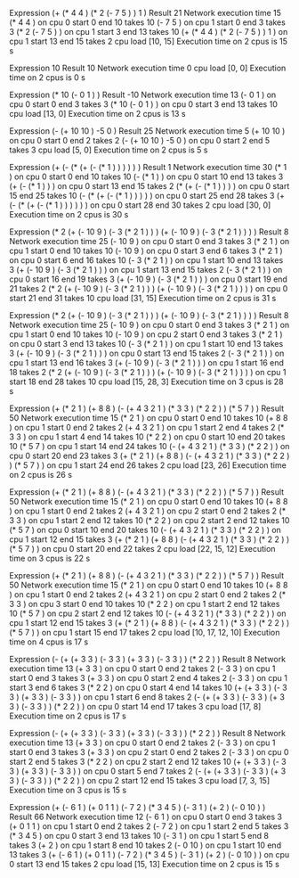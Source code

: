 Expression (+ (* 4 4 ) (* 2 (- 7 5 ) ) 1 )
Result 21
Network execution time 15
(* 4 4 ) on cpu 0 start 0 end 10 takes 10
(- 7 5 ) on cpu 1 start 0 end 3 takes 3
(* 2 (- 7 5 ) ) on cpu 1 start 3 end 13 takes 10
(+ (* 4 4 ) (* 2 (- 7 5 ) ) 1 ) on cpu 1 start 13 end 15 takes 2
cpu load [10, 15]
Execution time on 2 cpus is 15 s

Expression 10
Result 10
Network execution time 0
cpu load [0, 0]
Execution time on 2 cpus is 0 s

Expression (* 10 (- 0 1 ) )
Result -10
Network execution time 13
(- 0 1 ) on cpu 0 start 0 end 3 takes 3
(* 10 (- 0 1 ) ) on cpu 0 start 3 end 13 takes 10
cpu load [13, 0]
Execution time on 2 cpus is 13 s

Expression (- (+ 10 10 ) -5 0 )
Result 25
Network execution time 5
(+ 10 10 ) on cpu 0 start 0 end 2 takes 2
(- (+ 10 10 ) -5 0 ) on cpu 0 start 2 end 5 takes 3
cpu load [5, 0]
Execution time on 2 cpus is 5 s

Expression (+ (- (* (+ (- (* 1 ) ) ) ) ) )
Result 1
Network execution time 30
(* 1 ) on cpu 0 start 0 end 10 takes 10
(- (* 1 ) ) on cpu 0 start 10 end 13 takes 3
(+ (- (* 1 ) ) ) on cpu 0 start 13 end 15 takes 2
(* (+ (- (* 1 ) ) ) ) on cpu 0 start 15 end 25 takes 10
(- (* (+ (- (* 1 ) ) ) ) ) on cpu 0 start 25 end 28 takes 3
(+ (- (* (+ (- (* 1 ) ) ) ) ) ) on cpu 0 start 28 end 30 takes 2
cpu load [30, 0]
Execution time on 2 cpus is 30 s

Expression (* 2 (+ (- 10 9 ) (- 3 (* 2 1 ) ) ) (+ (- 10 9 ) (- 3 (* 2 1 ) ) ) )
Result 8
Network execution time 25
(- 10 9 ) on cpu 0 start 0 end 3 takes 3
(* 2 1 ) on cpu 1 start 0 end 10 takes 10
(- 10 9 ) on cpu 0 start 3 end 6 takes 3
(* 2 1 ) on cpu 0 start 6 end 16 takes 10
(- 3 (* 2 1 ) ) on cpu 1 start 10 end 13 takes 3
(+ (- 10 9 ) (- 3 (* 2 1 ) ) ) on cpu 1 start 13 end 15 takes 2
(- 3 (* 2 1 ) ) on cpu 0 start 16 end 19 takes 3
(+ (- 10 9 ) (- 3 (* 2 1 ) ) ) on cpu 0 start 19 end 21 takes 2
(* 2 (+ (- 10 9 ) (- 3 (* 2 1 ) ) ) (+ (- 10 9 ) (- 3 (* 2 1 ) ) ) ) on cpu 0 start 21 end 31 takes 10
cpu load [31, 15]
Execution time on 2 cpus is 31 s

Expression (* 2 (+ (- 10 9 ) (- 3 (* 2 1 ) ) ) (+ (- 10 9 ) (- 3 (* 2 1 ) ) ) )
Result 8
Network execution time 25
(- 10 9 ) on cpu 0 start 0 end 3 takes 3
(* 2 1 ) on cpu 1 start 0 end 10 takes 10
(- 10 9 ) on cpu 2 start 0 end 3 takes 3
(* 2 1 ) on cpu 0 start 3 end 13 takes 10
(- 3 (* 2 1 ) ) on cpu 1 start 10 end 13 takes 3
(+ (- 10 9 ) (- 3 (* 2 1 ) ) ) on cpu 0 start 13 end 15 takes 2
(- 3 (* 2 1 ) ) on cpu 1 start 13 end 16 takes 3
(+ (- 10 9 ) (- 3 (* 2 1 ) ) ) on cpu 1 start 16 end 18 takes 2
(* 2 (+ (- 10 9 ) (- 3 (* 2 1 ) ) ) (+ (- 10 9 ) (- 3 (* 2 1 ) ) ) ) on cpu 1 start 18 end 28 takes 10
cpu load [15, 28, 3]
Execution time on 3 cpus is 28 s

Expression (+ (* 2 1 ) (+ 8 8 ) (- (+ 4 3 2 1 ) (* 3 3 ) (* 2 2 ) ) (* 5 7 ) )
Result 50
Network execution time 15
(* 2 1 ) on cpu 0 start 0 end 10 takes 10
(+ 8 8 ) on cpu 1 start 0 end 2 takes 2
(+ 4 3 2 1 ) on cpu 1 start 2 end 4 takes 2
(* 3 3 ) on cpu 1 start 4 end 14 takes 10
(* 2 2 ) on cpu 0 start 10 end 20 takes 10
(* 5 7 ) on cpu 1 start 14 end 24 takes 10
(- (+ 4 3 2 1 ) (* 3 3 ) (* 2 2 ) ) on cpu 0 start 20 end 23 takes 3
(+ (* 2 1 ) (+ 8 8 ) (- (+ 4 3 2 1 ) (* 3 3 ) (* 2 2 ) ) (* 5 7 ) ) on cpu 1 start 24 end 26 takes 2
cpu load [23, 26]
Execution time on 2 cpus is 26 s

Expression (+ (* 2 1 ) (+ 8 8 ) (- (+ 4 3 2 1 ) (* 3 3 ) (* 2 2 ) ) (* 5 7 ) )
Result 50
Network execution time 15
(* 2 1 ) on cpu 0 start 0 end 10 takes 10
(+ 8 8 ) on cpu 1 start 0 end 2 takes 2
(+ 4 3 2 1 ) on cpu 2 start 0 end 2 takes 2
(* 3 3 ) on cpu 1 start 2 end 12 takes 10
(* 2 2 ) on cpu 2 start 2 end 12 takes 10
(* 5 7 ) on cpu 0 start 10 end 20 takes 10
(- (+ 4 3 2 1 ) (* 3 3 ) (* 2 2 ) ) on cpu 1 start 12 end 15 takes 3
(+ (* 2 1 ) (+ 8 8 ) (- (+ 4 3 2 1 ) (* 3 3 ) (* 2 2 ) ) (* 5 7 ) ) on cpu 0 start 20 end 22 takes 2
cpu load [22, 15, 12]
Execution time on 3 cpus is 22 s

Expression (+ (* 2 1 ) (+ 8 8 ) (- (+ 4 3 2 1 ) (* 3 3 ) (* 2 2 ) ) (* 5 7 ) )
Result 50
Network execution time 15
(* 2 1 ) on cpu 0 start 0 end 10 takes 10
(+ 8 8 ) on cpu 1 start 0 end 2 takes 2
(+ 4 3 2 1 ) on cpu 2 start 0 end 2 takes 2
(* 3 3 ) on cpu 3 start 0 end 10 takes 10
(* 2 2 ) on cpu 1 start 2 end 12 takes 10
(* 5 7 ) on cpu 2 start 2 end 12 takes 10
(- (+ 4 3 2 1 ) (* 3 3 ) (* 2 2 ) ) on cpu 1 start 12 end 15 takes 3
(+ (* 2 1 ) (+ 8 8 ) (- (+ 4 3 2 1 ) (* 3 3 ) (* 2 2 ) ) (* 5 7 ) ) on cpu 1 start 15 end 17 takes 2
cpu load [10, 17, 12, 10]
Execution time on 4 cpus is 17 s

Expression (- (+ (+ 3 3 ) (- 3 3 ) (+ 3 3 ) (- 3 3 ) ) (* 2 2 ) )
Result 8
Network execution time 13
(+ 3 3 ) on cpu 0 start 0 end 2 takes 2
(- 3 3 ) on cpu 1 start 0 end 3 takes 3
(+ 3 3 ) on cpu 0 start 2 end 4 takes 2
(- 3 3 ) on cpu 1 start 3 end 6 takes 3
(* 2 2 ) on cpu 0 start 4 end 14 takes 10
(+ (+ 3 3 ) (- 3 3 ) (+ 3 3 ) (- 3 3 ) ) on cpu 1 start 6 end 8 takes 2
(- (+ (+ 3 3 ) (- 3 3 ) (+ 3 3 ) (- 3 3 ) ) (* 2 2 ) ) on cpu 0 start 14 end 17 takes 3
cpu load [17, 8]
Execution time on 2 cpus is 17 s

Expression (- (+ (+ 3 3 ) (- 3 3 ) (+ 3 3 ) (- 3 3 ) ) (* 2 2 ) )
Result 8
Network execution time 13
(+ 3 3 ) on cpu 0 start 0 end 2 takes 2
(- 3 3 ) on cpu 1 start 0 end 3 takes 3
(+ 3 3 ) on cpu 2 start 0 end 2 takes 2
(- 3 3 ) on cpu 0 start 2 end 5 takes 3
(* 2 2 ) on cpu 2 start 2 end 12 takes 10
(+ (+ 3 3 ) (- 3 3 ) (+ 3 3 ) (- 3 3 ) ) on cpu 0 start 5 end 7 takes 2
(- (+ (+ 3 3 ) (- 3 3 ) (+ 3 3 ) (- 3 3 ) ) (* 2 2 ) ) on cpu 2 start 12 end 15 takes 3
cpu load [7, 3, 15]
Execution time on 3 cpus is 15 s

Expression (+ (- 6 1 ) (+ 0 1 1 ) (- 7 2 ) (* 3 4 5 ) (- 3 1 ) (+ 2 ) (- 0 10 ) )
Result 66
Network execution time 12
(- 6 1 ) on cpu 0 start 0 end 3 takes 3
(+ 0 1 1 ) on cpu 1 start 0 end 2 takes 2
(- 7 2 ) on cpu 1 start 2 end 5 takes 3
(* 3 4 5 ) on cpu 0 start 3 end 13 takes 10
(- 3 1 ) on cpu 1 start 5 end 8 takes 3
(+ 2 ) on cpu 1 start 8 end 10 takes 2
(- 0 10 ) on cpu 1 start 10 end 13 takes 3
(+ (- 6 1 ) (+ 0 1 1 ) (- 7 2 ) (* 3 4 5 ) (- 3 1 ) (+ 2 ) (- 0 10 ) ) on cpu 0 start 13 end 15 takes 2
cpu load [15, 13]
Execution time on 2 cpus is 15 s

